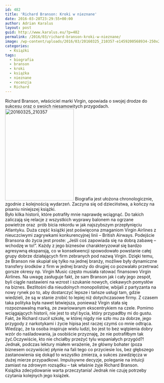 ```yaml
---
id: 482
title: 'Richard Branson: Kroki w nieznane'
date: 2016-03-28T23:29:55+00:00
author: Adrian Karalus
layout: post
guid: http://www.karalus.eu/?p=482
permalink: /2016/03/richard-branson-kroki-w-nieznane/
image: /wp-content/uploads/2016/03/20160325_210357-e1459200568934-250x250.jpg
categories:
  - Książki
tags:
  - biografia
  - branson
  - kroki
  - książka
  - nieznane
  - recenzja
  - Richard
---
```

Richard Branson, właściciel marki Virgin, opowiada o swojej drodze do sukcesu oraz o swoich niesamowitych przygodach.  
<a href="https://i1.wp.com/www.karalus.eu/wp-content/uploads/2016/03/20160325_210357-e1459200568934.jpg" rel="attachment wp-att-485"><img class="alignleft wp-image-485 size-medium" src="https://i0.wp.com/www.karalus.eu/wp-content/uploads/2016/03/20160325_210357-e1459200568934-225x300.jpg?resize=225%2C300" alt="20160325_210357" width="225" height="300" srcset="https://i1.wp.com/www.karalus.eu/wp-content/uploads/2016/03/20160325_210357-e1459200568934.jpg?resize=225%2C300 225w, https://i1.wp.com/www.karalus.eu/wp-content/uploads/2016/03/20160325_210357-e1459200568934.jpg?resize=768%2C1024 768w, https://i1.wp.com/www.karalus.eu/wp-content/uploads/2016/03/20160325_210357-e1459200568934.jpg?w=2000 2000w" sizes="(max-width: 225px) 100vw, 225px" data-recalc-dims="1" /></a> Biografia jest ułożona chronologicznie, zgodnie z kolejnością wydarzeń. Zaczyna się od dzieciństwa, a kończy na pisaniu niniejszej książki.  
Było kilka historii, które potrafiły mnie naprawdę wciągnąć. Do takich zaliczają się relacje z wszystkich wyprawy balonem na ogrzane powietrze oraz  prób bicia rekordu w jak najszybszym przepłynięciu Atlantyku. Duża część książki jest poświęcona zmaganiom Virgin Airlines z nieuczciwymi zagrywkami konkurencyjnej linii &#8211; British Airways. Podejście Bransona do życia jest proste: &#8222;Jeśli coś zapowiada się na dobrą zabawę &#8211; wchodzę w to!&#8221;. Każdy z jego biznesów charakteryzował się bardzo agresywną ekspansją, co w konsekwencji spowodowało powstanie całej grupy dobrze działających firm zebranych pod nazwą Virgin. Dzięki temu, że Branson nie skupiał się tylko na jednej branży, możliwe były dynamiczne transfery środków z firm w jednej branży do drugiej co pozwalało przetrwać gorsze okresy np. Virgin Music często musiała ratować finansowo Virgin Airlines. Na uwagę zasługuje fakt, że sam Branson jak i cały jego zespół, byli ciągle nastawieni na wzrost i szukanie nowych, ciekawych pomysłów na biznes. Bezlitośni dla nieudolnych monopolistów, wbijali z partyzanta na nowy rynek po to, aby dostarczyć lepsze i tańsze usługi tam, gdzie wiedzieli, że są w stanie zrobić to lepiej niż dotychczasowe firmy. Z czasem taka polityka była nawet łatwiejsza, ponieważ Virgin stała się rozpoznawalną marką, ze zwariowanym ekscentrykiem na czele. Pomimo wciągających historii, nie jest to styl bycia, który przypadłby mi do gustu. Fakt, że Richard rzucił szkołę, w której nigdy nie szło mu za dobrze, jego przygody z narkotykami i życie hipisa jest raczej czymś co mnie odtrąca. Wiedząc, że ta osoba inspiruje wielu ludzi, bo jest to bez wątpienia dobry wzór do naśladowania, ja osobiście przyznaję, że nie potrafiłbym tak żyć.Oczywiście, kto nie chciałby przeżyć tylu wspaniałych przygód?! Jednak, podczas lektury miałem wrażenie, że główny bohater (poza biznesem oczywiście) płynie na fali tego co przyciesie los, bez głębszego zastanowienia się dokąd to wszystko zmierza, a sukces zawdzięcza w dużej mierze przypadkowi. Impulsywne decyzje, poleganie na intuicji zamiast na zdrowym rozsądku &#8211; tak właśnie żyje Richard Branson.  
Książka zdecydowanie warta przeczytania! Jednak nie czuję potrzeby czytania kolejnych jego książek.